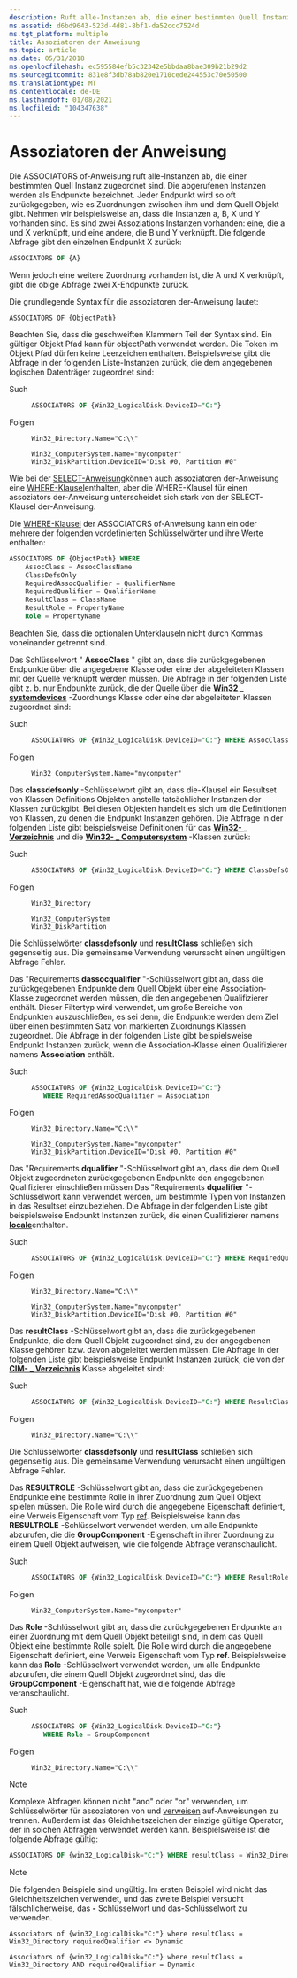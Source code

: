 ```yaml
---
description: Ruft alle-Instanzen ab, die einer bestimmten Quell Instanz zugeordnet sind.
ms.assetid: d6bd9643-523d-4d81-8bf1-da52ccc7524d
ms.tgt_platform: multiple
title: Assoziatoren der Anweisung
ms.topic: article
ms.date: 05/31/2018
ms.openlocfilehash: ec595584efb5c32342e5bbdaa8bae309b21b29d2
ms.sourcegitcommit: 831e8f3db78ab820e1710cede244553c70e50500
ms.translationtype: MT
ms.contentlocale: de-DE
ms.lasthandoff: 01/08/2021
ms.locfileid: "104347638"
---
```

# <a name="associators-of-statement"></a>Assoziatoren der Anweisung

Die ASSOCIATORS of-Anweisung ruft alle-Instanzen ab, die einer bestimmten Quell Instanz zugeordnet sind. Die abgerufenen Instanzen werden als Endpunkte bezeichnet. Jeder Endpunkt wird so oft zurückgegeben, wie es Zuordnungen zwischen ihm und dem Quell Objekt gibt. Nehmen wir beispielsweise an, dass die Instanzen a, B, X und Y vorhanden sind. Es sind zwei Assoziations Instanzen vorhanden: eine, die a und X verknüpft, und eine andere, die B und Y verknüpft. Die folgende Abfrage gibt den einzelnen Endpunkt X zurück:


```sql
ASSOCIATORS OF {A}
```



Wenn jedoch eine weitere Zuordnung vorhanden ist, die A und X verknüpft, gibt die obige Abfrage zwei X-Endpunkte zurück.

Die grundlegende Syntax für die assoziatoren der-Anweisung lautet:

``` syntax
ASSOCIATORS OF {ObjectPath}
```

Beachten Sie, dass die geschweiften Klammern Teil der Syntax sind. Ein gültiger Objekt Pfad kann für objectPath verwendet werden. Die Token im Objekt Pfad dürfen keine Leerzeichen enthalten. Beispielsweise gibt die Abfrage in der folgenden Liste-Instanzen zurück, die dem angegebenen logischen Datenträger zugeordnet sind:

<dl> <dt>

<span id="Query_"></span><span id="query_"></span><span id="QUERY_"></span>Such
</dt> <dd>


```sql
ASSOCIATORS OF {Win32_LogicalDisk.DeviceID="C:"}
```



</dd> <dt>

<span id="Results_"></span><span id="results_"></span><span id="RESULTS_"></span>Folgen
</dt> <dd>

``` syntax
Win32_Directory.Name="C:\\"
```

``` syntax
Win32_ComputerSystem.Name="mycomputer"
Win32_DiskPartition.DeviceID="Disk #0, Partition #0"
```

</dd> </dl>

Wie bei der [SELECT-Anweisung](select-statement-for-data-queries.md)können auch assoziatoren der-Anweisung eine [WHERE-Klausel](where-clause.md)enthalten, aber die WHERE-Klausel für einen assoziators der-Anweisung unterscheidet sich stark von der SELECT-Klausel der-Anweisung.

Die [WHERE-Klausel](where-clause.md) der ASSOCIATORS of-Anweisung kann ein oder mehrere der folgenden vordefinierten Schlüsselwörter und ihre Werte enthalten:


```sql
ASSOCIATORS OF {ObjectPath} WHERE
    AssocClass = AssocClassName
    ClassDefsOnly
    RequiredAssocQualifier = QualifierName
    RequiredQualifier = QualifierName
    ResultClass = ClassName
    ResultRole = PropertyName
    Role = PropertyName
```



Beachten Sie, dass die optionalen Unterklauseln nicht durch Kommas voneinander getrennt sind.

Das Schlüsselwort " **AssocClass** " gibt an, dass die zurückgegebenen Endpunkte über die angegebene Klasse oder eine der abgeleiteten Klassen mit der Quelle verknüpft werden müssen. Die Abfrage in der folgenden Liste gibt z. b. nur Endpunkte zurück, die der Quelle über die [**Win32 \_ systemdevices**](/windows/desktop/CIMWin32Prov/win32-systemdevices) -Zuordnungs Klasse oder eine der abgeleiteten Klassen zugeordnet sind:

<dl> <dt>

<span id="Query_"></span><span id="query_"></span><span id="QUERY_"></span>Such
</dt> <dd>


```sql
ASSOCIATORS OF {Win32_LogicalDisk.DeviceID="C:"} WHERE AssocClass = Win32_SystemDevices
```



</dd> <dt>

<span id="Results_"></span><span id="results_"></span><span id="RESULTS_"></span>Folgen
</dt> <dd>

``` syntax
Win32_ComputerSystem.Name="mycomputer"
```

</dd> </dl>

Das **classdefsonly** -Schlüsselwort gibt an, dass die-Klausel ein Resultset von Klassen Definitions Objekten anstelle tatsächlicher Instanzen der Klassen zurückgibt. Bei diesen Objekten handelt es sich um die Definitionen von Klassen, zu denen die Endpunkt Instanzen gehören. Die Abfrage in der folgenden Liste gibt beispielsweise Definitionen für das [**Win32- \_ Verzeichnis**](/windows/desktop/CIMWin32Prov/win32-directory) und die [**Win32- \_ Computersystem**](/windows/desktop/CIMWin32Prov/win32-computersystem) -Klassen zurück:

<dl> <dt>

<span id="Query_"></span><span id="query_"></span><span id="QUERY_"></span>Such
</dt> <dd>


```sql
ASSOCIATORS OF {Win32_LogicalDisk.DeviceID="C:"} WHERE ClassDefsOnly
```



</dd> <dt>

<span id="Results_"></span><span id="results_"></span><span id="RESULTS_"></span>Folgen
</dt> <dd>

``` syntax
Win32_Directory
```

``` syntax
Win32_ComputerSystem
Win32_DiskPartition
```

</dd> </dl>

Die Schlüsselwörter **classdefsonly** und **resultClass** schließen sich gegenseitig aus. Die gemeinsame Verwendung verursacht einen ungültigen Abfrage Fehler.

Das "Requirements **dassocqualifier** "-Schlüsselwort gibt an, dass die zurückgegebenen Endpunkte dem Quell Objekt über eine Association-Klasse zugeordnet werden müssen, die den angegebenen Qualifizierer enthält. Dieser Filtertyp wird verwendet, um große Bereiche von Endpunkten auszuschließen, es sei denn, die Endpunkte werden dem Ziel über einen bestimmten Satz von markierten Zuordnungs Klassen zugeordnet. Die Abfrage in der folgenden Liste gibt beispielsweise Endpunkt Instanzen zurück, wenn die Association-Klasse einen Qualifizierer namens **Association** enthält.

<dl> <dt>

<span id="Query_"></span><span id="query_"></span><span id="QUERY_"></span>Such
</dt> <dd>


```sql
ASSOCIATORS OF {Win32_LogicalDisk.DeviceID="C:"}
   WHERE RequiredAssocQualifier = Association
```



</dd> <dt>

<span id="Results_"></span><span id="results_"></span><span id="RESULTS_"></span>Folgen
</dt> <dd>

``` syntax
Win32_Directory.Name="C:\\"
```

``` syntax
Win32_ComputerSystem.Name="mycomputer"
Win32_DiskPartition.DeviceID="Disk #0, Partition #0"
```

</dd> </dl>

Das "Requirements **dqualifier** "-Schlüsselwort gibt an, dass die dem Quell Objekt zugeordneten zurückgegebenen Endpunkte den angegebenen Qualifizierer einschließen müssen Das "Requirements **dqualifier** "-Schlüsselwort kann verwendet werden, um bestimmte Typen von Instanzen in das Resultset einzubeziehen. Die Abfrage in der folgenden Liste gibt beispielsweise Endpunkt Instanzen zurück, die einen Qualifizierer namens [**locale**](swbemobjectpath-locale.md)enthalten.

<dl> <dt>

<span id="Query_"></span><span id="query_"></span><span id="QUERY_"></span>Such
</dt> <dd>


```sql
ASSOCIATORS OF {Win32_LogicalDisk.DeviceID="C:"} WHERE RequiredQualifier = Locale
```



</dd> <dt>

<span id="Results_"></span><span id="results_"></span><span id="RESULTS_"></span>Folgen
</dt> <dd>

``` syntax
Win32_Directory.Name="C:\\"
```

``` syntax
Win32_ComputerSystem.Name="mycomputer"
Win32_DiskPartition.DeviceID="Disk #0, Partition #0"
```

</dd> </dl>

Das **resultClass** -Schlüsselwort gibt an, dass die zurückgegebenen Endpunkte, die dem Quell Objekt zugeordnet sind, zu der angegebenen Klasse gehören bzw. davon abgeleitet werden müssen. Die Abfrage in der folgenden Liste gibt beispielsweise Endpunkt Instanzen zurück, die von der [**CIM- \_ Verzeichnis**](/windows/desktop/CIMWin32Prov/cim-directory) Klasse abgeleitet sind:

<dl> <dt>

<span id="Query_"></span><span id="query_"></span><span id="QUERY_"></span>Such
</dt> <dd>


```sql
ASSOCIATORS OF {Win32_LogicalDisk.DeviceID="C:"} WHERE ResultClass = Cim_Directory
```



</dd> <dt>

<span id="Results_"></span><span id="results_"></span><span id="RESULTS_"></span>Folgen
</dt> <dd>

``` syntax
Win32_Directory.Name="C:\\"
```

</dd> </dl>

Die Schlüsselwörter **classdefsonly** und **resultClass** schließen sich gegenseitig aus. Die gemeinsame Verwendung verursacht einen ungültigen Abfrage Fehler.

Das **RESULTROLE** -Schlüsselwort gibt an, dass die zurückgegebenen Endpunkte eine bestimmte Rolle in ihrer Zuordnung zum Quell Objekt spielen müssen. Die Rolle wird durch die angegebene Eigenschaft definiert, eine Verweis Eigenschaft vom Typ [ref](references.md). Beispielsweise kann das **RESULTROLE** -Schlüsselwort verwendet werden, um alle Endpunkte abzurufen, die die **GroupComponent** -Eigenschaft in ihrer Zuordnung zu einem Quell Objekt aufweisen, wie die folgende Abfrage veranschaulicht.

<dl> <dt>

<span id="Query_"></span><span id="query_"></span><span id="QUERY_"></span>Such
</dt> <dd>


```sql
ASSOCIATORS OF {Win32_LogicalDisk.DeviceID="C:"} WHERE ResultRole = GroupComponent
```



</dd> <dt>

<span id="Results_"></span><span id="results_"></span><span id="RESULTS_"></span>Folgen
</dt> <dd>

``` syntax
Win32_ComputerSystem.Name="mycomputer"
```

</dd> </dl>

Das **Role** -Schlüsselwort gibt an, dass die zurückgegebenen Endpunkte an einer Zuordnung mit dem Quell Objekt beteiligt sind, in dem das Quell Objekt eine bestimmte Rolle spielt. Die Rolle wird durch die angegebene Eigenschaft definiert, eine Verweis Eigenschaft vom Typ **ref**. Beispielsweise kann das **Role** -Schlüsselwort verwendet werden, um alle Endpunkte abzurufen, die einem Quell Objekt zugeordnet sind, das die **GroupComponent** -Eigenschaft hat, wie die folgende Abfrage veranschaulicht.

<dl> <dt>

<span id="Query_"></span><span id="query_"></span><span id="QUERY_"></span>Such
</dt> <dd>


```sql
ASSOCIATORS OF {Win32_LogicalDisk.DeviceID="C:"}
   WHERE Role = GroupComponent
```



</dd> <dt>

<span id="Results_"></span><span id="results_"></span><span id="RESULTS_"></span>Folgen
</dt> <dd>

``` syntax
Win32_Directory.Name="C:\\"
```

</dd> </dl>

> [!Note]  
> Komplexe Abfragen können nicht "and" oder "or" verwenden, um Schlüsselwörter für assoziatoren von und [verweisen](references-of-statement.md) auf-Anweisungen zu trennen. Außerdem ist das Gleichheitszeichen der einzige gültige Operator, der in solchen Abfragen verwendet werden kann. Beispielsweise ist die folgende Abfrage gültig:

 


```sql
ASSOCIATORS OF {win32_LogicalDisk="C:"} WHERE resultClass = Win32_Directory requiredQualifier = Dynamic
```



> [!Note]  
> Die folgenden Beispiele sind ungültig. Im ersten Beispiel wird nicht das Gleichheitszeichen verwendet, und das zweite Beispiel versucht fälschlicherweise, das **-** Schlüsselwort und das-Schlüsselwort zu verwenden.

 

``` syntax
Associators of {win32_LogicalDisk="C:"} where resultClass = Win32_Directory requiredQualifier <> Dynamic

Associators of {win32_LogicalDisk="C:"} where resultClass = Win32_Directory AND requiredQualifier = Dynamic
```

 

 
